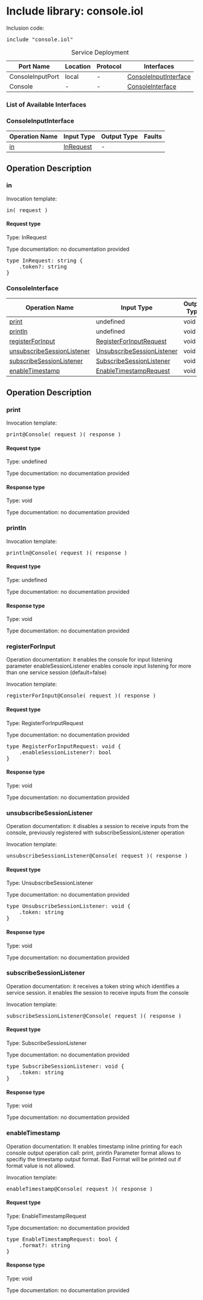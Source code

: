# Include library: console.iol

Inclusion code: <pre>include "console.iol"</pre>

<table>
  <caption>Service Deployment</caption>
  <thead>
    <tr>
      <th>Port Name</th>
      <th>Location</th>
      <th>Protocol</th>
      <th>Interfaces</th>
    </tr>
  </thead>
  <tbody>
    <tr>
      <td>ConsoleInputPort</td>
      <td>local</td>
      <td>-</td>
      <td><a href="#ConsoleInputInterface">ConsoleInputInterface</a></td>
    </tr>
    <tr>
      <td>Console</td>
      <td>-</td>
      <td>-</td>
      <td><a href="#ConsoleInterface">ConsoleInterface</a></td>
    </tr>
  </tbody>
</table>

<h3>List of Available Interfaces</h3>

<h3 id="ConsoleInputInterface">ConsoleInputInterface</h3>

<table>
  <thead>
    <tr>
      <th>Operation Name</th>
      <th>Input Type</th>
      <th>Output Type</th>
      <th>Faults</th>
    </tr>
  </thead>
  <tbody>
    <tr>
      <td><a href="#in">in</a></td>
      <td><a href="#InRequest">InRequest</a></td>
      <td> - </td>
      <td>
      </td>
    </tr>
  </tbody>
</table>

<h2>Operation Description</h2>



<h3 id="in">in</h3>


Invocation template: 
<pre>in( request )</pre>

<h4 id="InRequest">Request type</h4>

Type: InRequest

Type documentation: no documentation provided 
<pre>type InRequest: string {
	.token?: string
}</pre>










<h3 id="ConsoleInterface">ConsoleInterface</h3>

<table>
  <thead>
    <tr>
      <th>Operation Name</th>
      <th>Input Type</th>
      <th>Output Type</th>
      <th>Faults</th>
    </tr>
  </thead>
  <tbody>
    <tr>
      <td><a href="#print">print</a></td>
      <td>undefined</a></td>
      <td>void</td>
      <td>
      </td>
    </tr>
    <tr>
      <td><a href="#println">println</a></td>
      <td>undefined</a></td>
      <td>void</td>
      <td>
      </td>
    </tr>
    <tr>
      <td><a href="#registerForInput">registerForInput</a></td>
      <td><a href="#RegisterForInputRequest">RegisterForInputRequest</a></td>
      <td>void</td>
      <td>
      </td>
    </tr>
    <tr>
      <td><a href="#unsubscribeSessionListener">unsubscribeSessionListener</a></td>
      <td><a href="#UnsubscribeSessionListener">UnsubscribeSessionListener</a></td>
      <td>void</td>
      <td>
      </td>
    </tr>
    <tr>
      <td><a href="#subscribeSessionListener">subscribeSessionListener</a></td>
      <td><a href="#SubscribeSessionListener">SubscribeSessionListener</a></td>
      <td>void</td>
      <td>
      </td>
    </tr>
    <tr>
      <td><a href="#enableTimestamp">enableTimestamp</a></td>
      <td><a href="#EnableTimestampRequest">EnableTimestampRequest</a></td>
      <td>void</td>
      <td>
      </td>
    </tr>
  </tbody>
</table>

<h2>Operation Description</h2>



<h3 id="print">print</h3>


Invocation template: 
<pre>print@Console( request )( response )</pre>

<h4>Request type</h4>

Type: undefined

Type documentation: no documentation provided 



<h4>Response type</h4>

Type: void

Type documentation: no documentation provided 








<h3 id="println">println</h3>


Invocation template: 
<pre>println@Console( request )( response )</pre>

<h4>Request type</h4>

Type: undefined

Type documentation: no documentation provided 



<h4>Response type</h4>

Type: void

Type documentation: no documentation provided 








<h3 id="registerForInput">registerForInput</h3>

Operation documentation: 
	  it enables the console for input listening
	  parameter enableSessionListener enables console input listening for more than one service session (default=false)
	


Invocation template: 
<pre>registerForInput@Console( request )( response )</pre>

<h4 id="RegisterForInputRequest">Request type</h4>

Type: RegisterForInputRequest

Type documentation: no documentation provided 
<pre>type RegisterForInputRequest: void {
	.enableSessionListener?: bool
}</pre>


<h4>Response type</h4>

Type: void

Type documentation: no documentation provided 








<h3 id="unsubscribeSessionListener">unsubscribeSessionListener</h3>

Operation documentation: 
	 it disables a session to receive inputs from the console, previously registered with subscribeSessionListener operation
	


Invocation template: 
<pre>unsubscribeSessionListener@Console( request )( response )</pre>

<h4 id="UnsubscribeSessionListener">Request type</h4>

Type: UnsubscribeSessionListener

Type documentation: no documentation provided 
<pre>type UnsubscribeSessionListener: void {
	.token: string
}</pre>


<h4>Response type</h4>

Type: void

Type documentation: no documentation provided 








<h3 id="subscribeSessionListener">subscribeSessionListener</h3>

Operation documentation: 
	 it receives a token string which identifies a service session.
	 it enables the session to receive inputs from the console
	


Invocation template: 
<pre>subscribeSessionListener@Console( request )( response )</pre>

<h4 id="SubscribeSessionListener">Request type</h4>

Type: SubscribeSessionListener

Type documentation: no documentation provided 
<pre>type SubscribeSessionListener: void {
	.token: string
}</pre>


<h4>Response type</h4>

Type: void

Type documentation: no documentation provided 








<h3 id="enableTimestamp">enableTimestamp</h3>

Operation documentation: 
		It enables timestamp inline printing for each console output operation call: print, println
		Parameter format allows to specifiy the timestamp output format. Bad Format will be printed out if format value is not allowed.
	


Invocation template: 
<pre>enableTimestamp@Console( request )( response )</pre>

<h4 id="EnableTimestampRequest">Request type</h4>

Type: EnableTimestampRequest

Type documentation: no documentation provided 
<pre>type EnableTimestampRequest: bool {
	.format?: string
}</pre>


<h4>Response type</h4>

Type: void

Type documentation: no documentation provided 










